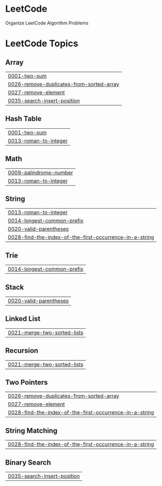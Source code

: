 # LeetCode
Organize LeetCode Algorithm Problems

<!---LeetCode Topics Start-->
# LeetCode Topics
## Array
|  |
| ------- |
| [0001-two-sum](https://github.com/gogumaC/LeetCode/tree/master/0001-two-sum) |
| [0026-remove-duplicates-from-sorted-array](https://github.com/gogumaC/LeetCode/tree/master/0026-remove-duplicates-from-sorted-array) |
| [0027-remove-element](https://github.com/gogumaC/LeetCode/tree/master/0027-remove-element) |
| [0035-search-insert-position](https://github.com/gogumaC/LeetCode/tree/master/0035-search-insert-position) |
## Hash Table
|  |
| ------- |
| [0001-two-sum](https://github.com/gogumaC/LeetCode/tree/master/0001-two-sum) |
| [0013-roman-to-integer](https://github.com/gogumaC/LeetCode/tree/master/0013-roman-to-integer) |
## Math
|  |
| ------- |
| [0009-palindrome-number](https://github.com/gogumaC/LeetCode/tree/master/0009-palindrome-number) |
| [0013-roman-to-integer](https://github.com/gogumaC/LeetCode/tree/master/0013-roman-to-integer) |
## String
|  |
| ------- |
| [0013-roman-to-integer](https://github.com/gogumaC/LeetCode/tree/master/0013-roman-to-integer) |
| [0014-longest-common-prefix](https://github.com/gogumaC/LeetCode/tree/master/0014-longest-common-prefix) |
| [0020-valid-parentheses](https://github.com/gogumaC/LeetCode/tree/master/0020-valid-parentheses) |
| [0028-find-the-index-of-the-first-occurrence-in-a-string](https://github.com/gogumaC/LeetCode/tree/master/0028-find-the-index-of-the-first-occurrence-in-a-string) |
## Trie
|  |
| ------- |
| [0014-longest-common-prefix](https://github.com/gogumaC/LeetCode/tree/master/0014-longest-common-prefix) |
## Stack
|  |
| ------- |
| [0020-valid-parentheses](https://github.com/gogumaC/LeetCode/tree/master/0020-valid-parentheses) |
## Linked List
|  |
| ------- |
| [0021-merge-two-sorted-lists](https://github.com/gogumaC/LeetCode/tree/master/0021-merge-two-sorted-lists) |
## Recursion
|  |
| ------- |
| [0021-merge-two-sorted-lists](https://github.com/gogumaC/LeetCode/tree/master/0021-merge-two-sorted-lists) |
## Two Pointers
|  |
| ------- |
| [0026-remove-duplicates-from-sorted-array](https://github.com/gogumaC/LeetCode/tree/master/0026-remove-duplicates-from-sorted-array) |
| [0027-remove-element](https://github.com/gogumaC/LeetCode/tree/master/0027-remove-element) |
| [0028-find-the-index-of-the-first-occurrence-in-a-string](https://github.com/gogumaC/LeetCode/tree/master/0028-find-the-index-of-the-first-occurrence-in-a-string) |
## String Matching
|  |
| ------- |
| [0028-find-the-index-of-the-first-occurrence-in-a-string](https://github.com/gogumaC/LeetCode/tree/master/0028-find-the-index-of-the-first-occurrence-in-a-string) |
## Binary Search
|  |
| ------- |
| [0035-search-insert-position](https://github.com/gogumaC/LeetCode/tree/master/0035-search-insert-position) |
<!---LeetCode Topics End-->
